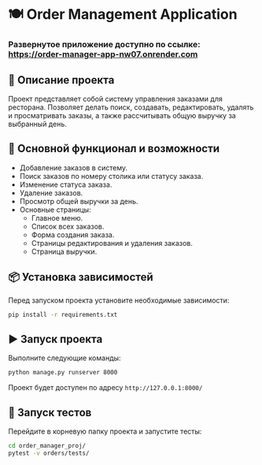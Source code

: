 
# 🍽 Order Management Application

### Развернутое приложение доступно по ссылке: https://order-manager-app-nw07.onrender.com

## 📌 Описание проекта
Проект представляет собой систему управления заказами для ресторана. Позволяет делать поиск, создавать, редактировать, удалять и просматривать заказы, а также рассчитывать общую выручку за выбранный день.

## 🚀 Основной функционал и возможности
- Добавление заказов в систему.
- Поиск заказов по номеру столика или статусу заказа.
- Изменение статуса заказа.
- Удаление заказов.
- Просмотр общей выручки за день.
- Основные страницы:
  - Главное меню.
  - Список всех заказов.
  - Форма создания заказа.
  - Страницы редактирования и удаления заказов.
  - Страница выручки.

## 📦 Установка зависимостей
Перед запуском проекта установите необходимые зависимости:
```sh
pip install -r requirements.txt
```

## ▶ Запуск проекта
Выполните следующие команды:
```sh 
python manage.py runserver 8000
```
Проект будет доступен по адресу `http://127.0.0.1:8000/`

## 🧪 Запуск тестов
Перейдите в корневую папку проекта и запустите тесты:
```sh
cd order_manager_proj/
pytest -v orders/tests/
```




